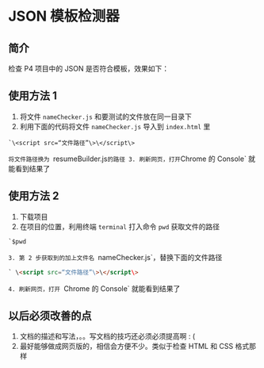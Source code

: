 # JSON 模板检测器

##  简介
检查 P4 项目中的 JSON 是否符合模板，效果如下：




## 使用方法 1
1. 将文件 `nameChecker.js` 和要测试的文件放在同一目录下
2.  利用下面的代码将文件 `nameChecker.js` 导入到 `index.html` 里
```
`\<script src=“文件路径”\>\</script\>
```
`将文件路径换为 `resumeBuilder.js` 的路径
3. 刷新网页，打开 `Chrome 的 Console` 就能看到结果了
## 使用方法 2
1. 下载项目
2.  在项目的位置，利用终端 `terminal`  打入命令 `pwd` 获取文件的路径
```
`$pwd
```
`3. 第 2 步获取到的加上文件名 `nameChecker.js`，替换下面的文件路径
```html
` \<script src=“文件路径”\>\</script\>
 ```
`4. 刷新网页，打开 `Chrome 的 Console` 就能看到结果了

## 以后必须改善的点
1. 文档的描述和写法，。。写文档的技巧还必须必须提高啊 : (
2. 最好能够做成网页版的，相信会方便不少。类似于检查 HTML 和 CSS 格式那样 